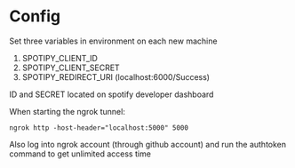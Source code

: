 # Config

Set three variables in environment on each new machine
1. SPOTIPY\_CLIENT\_ID
2. SPOTIPY\_CLIENT\_SECRET
3. SPOTIPY\_REDIRECT\_URI (localhost:6000/Success)

ID and SECRET located on spotify developer dashboard

When starting the ngrok tunnel:

`ngrok http -host-header="localhost:5000" 5000`

Also log into ngrok account (through github account) and run the authtoken command to get unlimited access time

